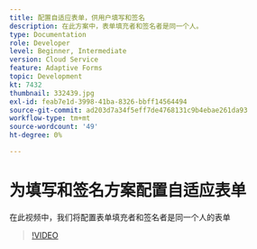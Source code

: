 ```yaml
---
title: 配置自适应表单，供用户填写和签名
description: 在此方案中，表单填充者和签名者是同一个人。
type: Documentation
role: Developer
level: Beginner, Intermediate
version: Cloud Service
feature: Adaptive Forms
topic: Development
kt: 7432
thumbnail: 332439.jpg
exl-id: feab7e1d-3998-41ba-8326-bbff14564494
source-git-commit: ad203d7a34f5eff7de4768131c9b4ebae261da93
workflow-type: tm+mt
source-wordcount: '49'
ht-degree: 0%

---
```


# 为填写和签名方案配置自适应表单


在此视频中，我们将配置表单填充者和签名者是同一个人的表单

>[!VIDEO](https://video.tv.adobe.com/v/332439/?quality=9&learn=on)
